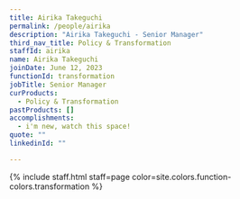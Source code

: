 ```yaml
---
title: Airika Takeguchi
permalink: /people/airika
description: "Airika Takeguchi - Senior Manager"
third_nav_title: Policy & Transformation
staffId: airika
name: Airika Takeguchi
joinDate: June 12, 2023
functionId: transformation
jobTitle: Senior Manager
curProducts:
  - Policy & Transformation
pastProducts: []
accomplishments:
  - i'm new, watch this space!
quote: ""
linkedinId: ""

---
```


{% include staff.html staff=page color=site.colors.function-colors.transformation %}
